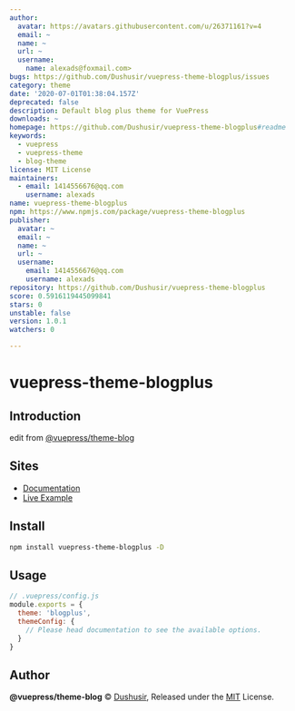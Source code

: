```yaml
---
author:
  avatar: https://avatars.githubusercontent.com/u/26371161?v=4
  email: ~
  name: ~
  url: ~
  username:
    name: alexads@foxmail.com>
bugs: https://github.com/Dushusir/vuepress-theme-blogplus/issues
category: theme
date: '2020-07-01T01:38:04.157Z'
deprecated: false
description: Default blog plus theme for VuePress
downloads: ~
homepage: https://github.com/Dushusir/vuepress-theme-blogplus#readme
keywords:
  - vuepress
  - vuepress-theme
  - blog-theme
license: MIT License
maintainers:
  - email: 1414556676@qq.com
    username: alexads
name: vuepress-theme-blogplus
npm: https://www.npmjs.com/package/vuepress-theme-blogplus
publisher:
  avatar: ~
  email: ~
  name: ~
  url: ~
  username:
    email: 1414556676@qq.com
    username: alexads
repository: https://github.com/Dushusir/vuepress-theme-blogplus
score: 0.5916119445099841
stars: 0
unstable: false
version: 1.0.1
watchers: 0

---
```


# vuepress-theme-blogplus

## Introduction
edit from [@vuepress/theme-blog](https://github.com/vuepressjs/vuepress-theme-blog)
 
## Sites

- [Documentation](https://vuepress-theme-blog.ulivz.com)
- [Live Example](https://dushusir.github.io/blog/)

## Install

```bash
npm install vuepress-theme-blogplus -D
```


## Usage

```js
// .vuepress/config.js
module.exports = {
  theme: 'blogplus',
  themeConfig: {
    // Please head documentation to see the available options.
  }
}
```

## Author

**@vuepress/theme-blog** © [Dushusir](https://github.com/Dushusir), Released under the [MIT](./LICENSE) License.


